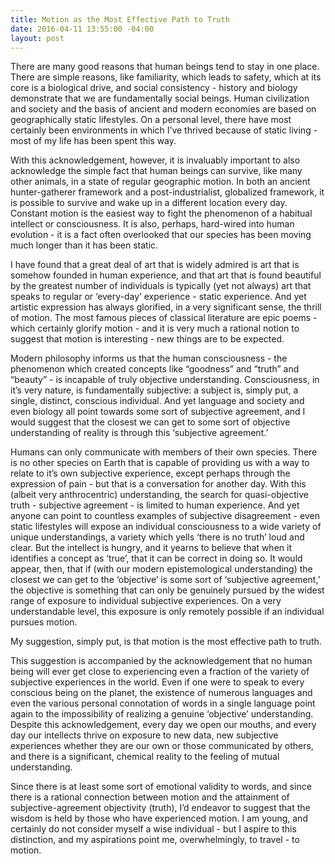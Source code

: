 ```yaml
---
title: Motion as the Most Effective Path to Truth
date: 2016-04-11 13:55:00 -04:00
layout: post
---
```


There are many good reasons that human beings tend to stay in one place. There are simple reasons, like familiarity, which leads to safety, which at its core is a biological drive, and social consistency - history and biology demonstrate that we are fundamentally social beings. Human civilization and society and the basis of ancient and modern economies are based on geographically static lifestyles. On a personal level, there have most certainly been environments in which I’ve thrived because of static living - most of my life has been spent this way.

With this acknowledgement, however, it is invaluably important to also acknowledge the simple fact that human beings can survive, like many other animals, in a state of regular geographic motion. In both an ancient hunter-gatherer framework and a post-industrialist, globalized framework, it is possible to survive and wake up in a different location every day. Constant motion is the easiest way to fight the phenomenon of a habitual intellect or consciousness. It is also, perhaps, hard-wired into human evolution - it is a fact often overlooked that our species has been moving much longer than it has been static. 

I have found that a great deal of art that is widely admired is art that is somehow founded in human experience, and that art that is found beautiful by the greatest number of individuals is typically (yet not always) art that speaks to regular or ‘every-day’ experience - static experience. And yet artistic expression has always glorified, in a very significant sense, the thrill of motion. The most famous pieces of classical literature are epic poems - which certainly glorify motion - and it is very much a rational notion to suggest that motion is interesting - new things are to be expected. 

Modern philosophy informs us that the human consciousness - the phenomenon which created concepts like “goodness” and “truth” and “beauty” - is incapable of truly objective understanding. Consciousness, in it’s very nature, is fundamentally subjective: a subject is, simply put, a single, distinct, conscious individual. And yet language and society and even biology all point towards some sort of subjective agreement, and I would suggest that the closest we can get to some sort of objective understanding of reality is through this ‘subjective agreement.’

Humans can only communicate with members of their own species. There is no other species on Earth that is capable of providing us with a way to relate to it’s own subjective experience, except perhaps through the expression of pain - but that is a conversation for another day. With this (albeit very anthrocentric) understanding, the search for quasi-objective truth - subjective agreement - is limited to human experience. And yet anyone can point to countless examples of subjective disagreement - even static lifestyles will expose an individual consciousness to a wide variety of unique understandings, a variety which yells ‘there is no truth’ loud and clear. But the intellect is hungry, and it yearns to believe that when it identifies a concept as ‘true’, that it can be correct in doing so. It would appear, then, that if (with our modern epistemological understanding) the closest we can get to the ‘objective’ is some sort of ‘subjective agreement,’ the objective is something that can only be genuinely pursued by the widest range of exposure to individual subjective experiences. On a very understandable level, this exposure is only remotely possible if an individual pursues motion.

My suggestion, simply put, is that motion is the most effective path to truth.

This suggestion is accompanied by the acknowledgement that no human being will ever get close to experiencing even a fraction of the variety of subjective experiences in the world. Even if one were to speak to every conscious being on the planet, the existence of numerous languages and even the various personal connotation of words in a single language point again to the impossibility of realizing a genuine ‘objective’ understanding. Despite this acknowledgement, every day we open our mouths, and every day our intellects thrive on exposure to new data, new subjective experiences whether they are our own or those communicated by others, and there is a significant, chemical reality to the feeling of mutual understanding. 

Since there is at least some sort of emotional validity to words, and since there is a rational connection between motion and the attainment of subjective-agreement objectivity (truth), I’d endeavor to suggest that the wisdom is held by those who have experienced motion. I am young, and certainly do not consider myself a wise individual - but I aspire to this distinction, and my aspirations point me, overwhelmingly, to travel - to motion.